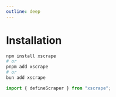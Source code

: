 ```yaml
---
outline: deep
---
```


# Installation

```bash
npm install xscrape
# or
pnpm add xscrape
# or
bun add xscrape
```

```ts
import { defineScraper } from "xscrape";
```
